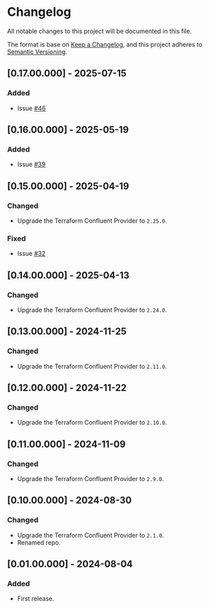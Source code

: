 # Changelog
All notable changes to this project will be documented in this file.

The format is base on [Keep a Changelog](https://keepachangelog.com/en/1.1.0/), and this project adheres to [Semantic Versioning](https://semver.org/spec/v2.0.0.html).


## [0.17.00.000] - 2025-07-15
### Added
- Issue [#46](https://github.com/j3-signalroom/iac-confluent-api_key_rotation-tf_module/issues/46)

## [0.16.00.000] - 2025-05-19
### Added
- Issue [#39](https://github.com/j3-signalroom/iac-confluent-api_key_rotation-tf_module/issues/39)

## [0.15.00.000] - 2025-04-19
### Changed
- Upgrade the Terraform Confluent Provider to `2.25.0`.

### Fixed
- Issue [#32](https://github.com/j3-signalroom/iac-confluent-api_key_rotation-tf_module/issues/32)

## [0.14.00.000] - 2025-04-13
### Changed
- Upgrade the Terraform Confluent Provider to `2.24.0`.

## [0.13.00.000] - 2024-11-25
### Changed
- Upgrade the Terraform Confluent Provider to `2.11.0`.

## [0.12.00.000] - 2024-11-22
### Changed
- Upgrade the Terraform Confluent Provider to `2.10.0`.

## [0.11.00.000] - 2024-11-09
### Changed
- Upgrade the Terraform Confluent Provider to `2.9.0`.

## [0.10.00.000] - 2024-08-30
### Changed
- Upgrade the Terraform Confluent Provider to `2.1.0`.
- Renamed repo.

## [0.01.00.000] - 2024-08-04
### Added
- First release.